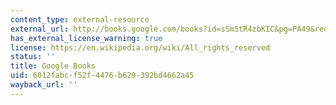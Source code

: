 ```yaml
---
content_type: external-resource
external_url: http://books.google.com/books?id=sSm5tR4zbKIC&pg=PA49&redir_esc=y#v=onepage&q&f=false
has_external_license_warning: true
license: https://en.wikipedia.org/wiki/All_rights_reserved
status: ''
title: Google Books
uid: 6012fabc-f52f-4476-b629-392bd4662a45
wayback_url: ''
---
```

